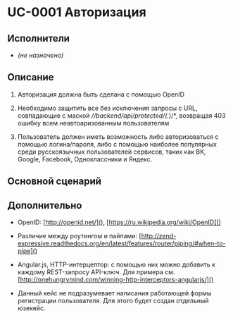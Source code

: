 UC-0001 Авторизация
===================
Исполнители
-----------
 - *(не назначено)*

Описание
--------

1. Авторизация должна быть сделана с помощью OpenID

2. Необходимо защитить все без исключения запросы с URL, совпадающие с маской */\/backend/api/protected/(.*)/*, 
возвращая 403 ошибку всем неавтоаризованным пользователям

3. Пользователь должен иметь возможность либо авторизоваться с помощью логина/пароля, либо с помощью наиболее популярных 
среди русскоязычных пользователей сервисов, таких как ВК, Google, Facebook, Одноклассники и Яндекс.

Основной сценарий
-----------------

Дополнительно
-------------

- OpenID: [http://openid.net/](), [https://ru.wikipedia.org/wiki/OpenID]()

- Различие между роутингом и пайпами: [http://zend-expressive.readthedocs.org/en/latest/features/router/piping/#when-to-pipe]()

- Angular.js, HTTP-интерцептор: с помощью них можно добавить к каждому REST-запросу API-ключ. Для примера см. [http://onehungrymind.com/winning-http-interceptors-angularjs/]()

- Данный кейс не подразумевает написания работающей формы регистрации пользователя. Для этого будет создан отдельный юзекейс.